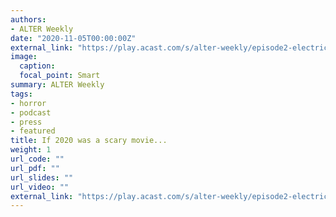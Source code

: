 ```yaml
---
authors:
- ALTER Weekly
date: "2020-11-05T00:00:00Z"
external_link: "https://play.acast.com/s/alter-weekly/episode2-electricboogaloo"
image:
  caption:
  focal_point: Smart
summary: ALTER Weekly
tags:
- horror
- podcast
- press
- featured
title: If 2020 was a scary movie...
weight: 1
url_code: ""
url_pdf: ""
url_slides: ""
url_video: ""
external_link: "https://play.acast.com/s/alter-weekly/episode2-electricboogaloo"
---
```

